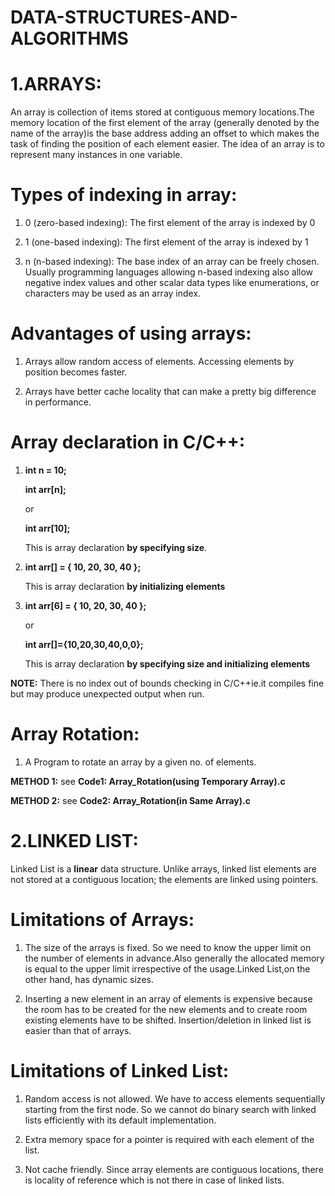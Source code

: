 # DATA-STRUCTURES-AND-ALGORITHMS


# 1.ARRAYS:


An array is collection of items stored at contiguous memory locations.The memory location of the first element of the array (generally denoted by the name of the array)is the base address adding an offset to which makes the task of finding the position of each element easier. The idea of an array is to represent many instances in one variable.

# Types of indexing in array:
1. 0 (zero-based indexing): The first element of the array is indexed by 0

2. 1 (one-based indexing): The first element of the array is indexed by 1

3. n (n-based indexing): The base index of an array can be freely chosen. Usually programming languages allowing n-based indexing also allow negative index values and other scalar data types like enumerations, or characters may be used as an array index.

# Advantages of using arrays:

1. Arrays allow random access of elements. Accessing elements by position becomes faster.

2. Arrays have better cache locality that can make a pretty big difference in performance.

# Array declaration in C/C++:

   1. **int n = 10;** 
   
      **int arr[n];**
      
      or
      
      **int arr[10];**
      
      This is array declaration **by specifying size**.
      
   2. **int arr[] = { 10, 20, 30, 40 };**
   
      This is array declaration **by initializing elements**
     

   3. **int arr[6] = { 10, 20, 30, 40 };** 
   
      or
      
      **int arr[]={10,20,30,40,0,0};**
      
      This is array declaration **by specifying size and initializing  elements**
      
      
   **NOTE:** There is no index out of bounds checking in C/C++ie.it compiles fine but may produce unexpected output when run.


# Array Rotation:

1. A Program to rotate an array by a given no. of elements.

**METHOD 1:** see **Code1: Array_Rotation(using Temporary Array).c**

**METHOD 2:** see **Code2: Array_Rotation(in Same Array).c**

# 2.LINKED LIST:

Linked List is a **linear** data structure. Unlike arrays, linked list elements are not stored at a contiguous location; the elements are linked using pointers.

# Limitations of Arrays:

1. The size of the arrays is fixed. So we need to know the upper limit on the number of elements in advance.Also generally the allocated memory is equal to the upper limit irrespective of the usage.Linked List,on the other hand, has dynamic sizes. 

2. Inserting a new element in an array of elements is expensive because the room has to be created for the new elements and to create room existing elements have to be shifted. Insertion/deletion in linked list is easier than that of arrays.


# Limitations of Linked List:

1. Random access is not allowed. We have to access elements sequentially starting from the first node. So we cannot do binary search with linked lists efficiently with its default implementation. 

2. Extra memory space for a pointer is required with each element of the list.

3. Not cache friendly. Since array elements are contiguous locations, there is locality of reference which is not there in case of linked lists.







